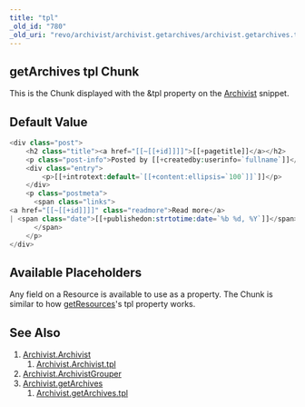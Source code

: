 ```yaml
---
title: "tpl"
_old_id: "780"
_old_uri: "revo/archivist/archivist.getarchives/archivist.getarchives.tpl"
---
```


## getArchives tpl Chunk

This is the Chunk displayed with the &tpl property on the [Archivist](extras/archivist/archivist.getarchives "Archivist.getArchives") snippet.

## Default Value

``` php
<div class="post">
    <h2 class="title"><a href="[[~[[+id]]]]">[[+pagetitle]]</a></h2>
    <p class="post-info">Posted by [[+createdby:userinfo=`fullname`]]</p>
    <div class="entry">
        <p>[[+introtext:default=`[[+content:ellipsis=`100`]]`]]</p>
    </div>
    <p class="postmeta">
      <span class="links">
<a href="[[~[[+id]]]]" class="readmore">Read more</a>
| <span class="date">[[+publishedon:strtotime:date=`%b %d, %Y`]]</span>
      </span>
    </p>
</div>
```

## Available Placeholders

Any field on a Resource is available to use as a property. The Chunk is similar to how [getResources](extras/getresources "getResources")'s tpl property works.

## See Also

1. [Archivist.Archivist](extras/archivist/archivist)
   1. [Archivist.Archivist.tpl](extras/archivist/archivist/tpl)
2. [Archivist.ArchivistGrouper](extras/archivist/archivist.archivistgrouper)
3. [Archivist.getArchives](extras/archivist/archivist.getarchives)
   1. [Archivist.getArchives.tpl](extras/archivist/archivist.getarchives/tpl)
